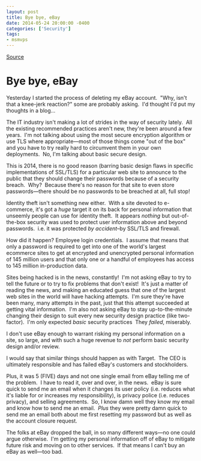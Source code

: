 ```yaml
---
layout: post
title: Bye bye, eBay
date: 2014-05-24 20:00:00 -0400
categories: ['Security']
tags:
- msmvps
---
```

[Source](http://pr-blog.azurewebsites.net/2014/05/25/bye-bye-ebay/ "Permalink to Bye bye, eBay")

# Bye bye, eBay

Yesterday I started the process of deleting my eBay account.  "Why, isn't that a knee-jerk reaction?" some are probably asking.  I'd thought I'd put my thoughts in a blog…

The IT industry isn't making a lot of strides in the way of security lately.  All the existing recommended practices aren't new, they're been around a few years.  I'm not talking about using the most secure encryption algorithm or use TLS where appropriate—most of those things come "out of the box" and you have to try really hard to circumvent them in your own deployments.  No, I'm talking about basic secure design.

This is 2014, there is no good reason (barring basic design flaws in specific implementations of SSL/TLS) for a particular web site to announce to the public that they should change their passwords because of a security breach.  Why?  Because there's no reason for that site to even store passwords—there should be no passwords to be breached at all, full stop!

Identity theft isn't something new either.  With a site devoted to e-commerce, it's got a *huge* target it on its back for personal information that unseemly people can use for identity theft.  It appears *nothing* but out-of-the-box security was used to protect user information above and beyond passwords.  i.e. it was protected *by accident*–by SSL/TLS and firewall.

How did it happen? Employee login credentials.  I assume that means that only a password is required to get into one of the world's largest ecommerce sites to get at encrypted and unencrypted personal information of 145 million users and that only one or a handful of employees has access to 145 million in-production data.

Sites being hacked is in the news, constantly!  I'm not asking eBay to try to tell the future or to try to fix problems that don't exist!  It's just a matter of reading the news, and making an educated guess that one of the largest web sites in the world will have hacking attempts.  I'm sure they're have been many, many attempts in the past, just that this attempt succeeded at getting vital information.  I'm also not asking eBay to stay up-to-the-minute changing their design to suit every new security design practice (like two-factor).  I'm only expected *basic* security practices  They *failed*, miserably.

I don't use eBay enough to warrant risking my personal information on a site, so large, and with such a huge revenue to *not* perform basic security design and/or review.

I would say that similar things should happen as with Target.  The CEO is ultimately responsible and has failed eBay's customers and stockholders.

Plus, it was 5 (FIVE) days and not one single email from eBay telling me of the problem.  I have to read it, over and over, in the news.  eBay is sure quick to send me an email when it changes its user policy (i.e. reduces what it's liable for or increases my responsibility), is privacy police (i.e. reduces privacy), and selling agreements.  So, I know damn well they know my email and know how to send me an email.  *Plus* they were pretty damn quick to send me an email both about me first resetting my password but as well as the account closure request.

The folks at eBay dropped the ball, in so many different ways—no one could argue otherwise.  I'm getting my personal information off of eBay to mitigate future risk and moving on to other services.  If that means I can't buy an eBay as well—too bad.

